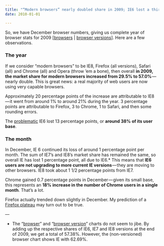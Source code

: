 ```yaml
---
title: "“Modern browsers” nearly doubled share in 2009; IE6 lost a third of its user base"
date: 2010-01-01

---
```


So, we have December browser numbers, giving us complete year of browser stats for 2009 [[browsers](http://marketshare.hitslink.com/browser-market-share.aspx?qprid=1&amp;qpdt=1&amp;qpct=4&amp;qptimeframe=M&amp;qpsp=119&amp;qpnp=13) | [browser versions](http://marketshare.hitslink.com/browser-market-share.aspx?qprid=3&amp;qpdt=1&amp;qpct=4&amp;qptimeframe=M&amp;qpsp=119&amp;qpnp=13)]. Here are a few observations.

### The year

If we consider “modern browsers” to be IE8, Firefox (all versions), Safari (all) and Chrome (all) and Opera (throw ’em a bone), then overall **in 2009, the market share for modern browsers increased from 29.5% to 57.0%** — nearly double. This is great news: a real majority of web users are now using very capable browsers.

Approximately 20 percentage points of the increase are attributable to IE8 — it went from around 1% to around 21% during the year. 3 percentage points are attributable to Firefox, 3 to Chrome, 1 to Safari, and then some rounding errors.

The [problematic](/blog/post/Betting-on-a-future-without-IE6.aspx) IE6 lost 13 percentage points, or **around 38% of its user base**.

### The month

In December, IE 6 continued its loss of around 1 percentage point per month. The sum of IE7’s and IE8’s market share has remained the same, so overall IE has lost 1 percentage point, all due to IE6.* This means that **IE6 users are not upgrading to more current IE versions** — they are moving to other browsers. IE8 took about 1 1/2 percentage points from IE7.

Chrome gained 0.7 percentage points in December — given its small base, this represents an **18% increase in the number of Chrome users in a single month**. That’s a lot.

Firefox actually trended down slightly in December. My prediction of a [Firefox plateau](/blog/post/Shorting-Firefox.aspx) may turn out to be true.

—

* The “[browser](http://marketshare.hitslink.com/browser-market-share.aspx?qprid=1&amp;qpdt=1&amp;qpct=4&amp;qptimeframe=M&amp;qpsp=119&amp;qpnp=13)” and “[browser version](http://marketshare.hitslink.com/browser-market-share.aspx?qprid=3&amp;qpdt=1&amp;qpct=4&amp;qptimeframe=M&amp;qpsp=119&amp;qpnp=13)” charts do not seem to jibe. By adding up the respective shares of IE6, IE7 and IE8 versions at the end of 2009, we get a total of 57.38%. However, the (non-versioned) browser chart shows IE with 62.69%.
